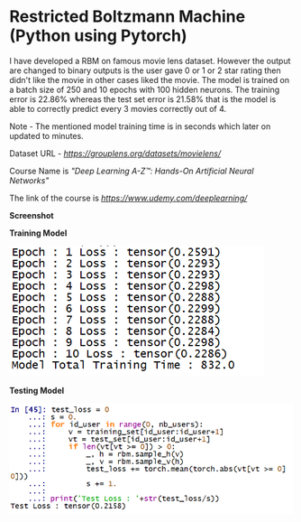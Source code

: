 # Restricted Boltzmann Machine (Python using Pytorch)

I have developed a RBM on famous movie lens dataset. However the output are changed to binary outputs is the user gave 0 or 1 or 2 star rating then didn't like the movie in other cases liked the movie. The model is trained on a batch size of 250 and 10 epochs with 100 hidden neurons. The training error is 22.86% whereas the test set error is 21.58% that is the model is able to correctly predict every 3 movies correctly out of 4. 

Note - The mentioned model training time is in seconds which later on updated to minutes.


Dataset URL - *https://grouplens.org/datasets/movielens/*

Course Name is *"Deep Learning A-Z™: Hands-On Artificial Neural Networks"*

The link of the course is *https://www.udemy.com/deeplearning/*

**Screenshot**

**Training Model**

![alt_text](https://github.com/TDeepanshPandey/Restricted_Boltzmann_Machine_Pytorch/blob/master/model.png)

**Testing Model**

![alt_text](https://github.com/TDeepanshPandey/Restricted_Boltzmann_Machine_Pytorch/blob/master/test_loss.png)
